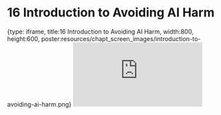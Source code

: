 # 16 Introduction to Avoiding AI Harm
 
{type: iframe, title:16 Introduction to Avoiding AI Harm, width:800, height:600, poster:resources/chapt_screen_images/introduction-to-avoiding-ai-harm.png}
![](https://hutchdatascience.org/AI_for_Decision_Makers/no_toc/introduction-to-avoiding-ai-harm.html)
 

 
